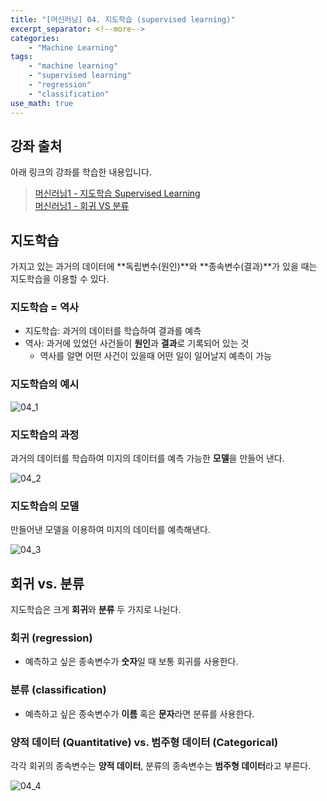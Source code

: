 ```yaml
---
title: "[머신러닝] 04. 지도학습 (supervised learning)"
excerpt_separator: <!--more-->
categories: 
    - "Machine Learning"
tags: 
    - "machine learning"
    - "supervised learning"
    - "regression"
    - "classification"
use_math: true
---
```

## 강좌 출처  
아래 링크의 강좌를 학습한 내용입니다.  
 > [머신러닝1 - 지도학습 Supervised Learning](https://opentutorials.org/course/4548/28938)  
 > [머신러닝1 - 회귀 VS 분류](https://opentutorials.org/course/4548/28942)  

## 지도학습
가지고 있는 과거의 데이터에 **독립변수(원인)**와 **종속변수(결과)**가 있을 때는 지도학습을 이용할 수 있다.  

### 지도학습 = 역사  
 - 지도학습: 과거의 데이터를 학습하여 결과를 예측  
 - 역사: 과거에 있었던 사건들이 **원인**과 **결과**로 기록되어 있는 것  
    - 역사를 알면 어떤 사건이 있을때 어떤 일이 일어날지 예측이 가능  

### 지도학습의 예시
![04_1](https://user-images.githubusercontent.com/59808674/134897319-8bef486e-7025-4485-8a48-2262d0f3ea81.png)  

### 지도학습의 과정
과거의 데이터를 학습하여 미지의 데이터를 예측 가능한 **모델**을 만들어 낸다.  

![04_2](https://user-images.githubusercontent.com/59808674/134897328-e876d741-42de-48d8-b92f-9a6b82adc4b7.png)  

### 지도학습의 모델
만들어낸 모델을 이용하여 미지의 데이터를 예측해낸다. 

![04_3](https://user-images.githubusercontent.com/59808674/134897330-db319e62-5a03-43dc-80fb-0922812dbafb.png)  

## 회귀 vs. 분류
지도학습은 크게 **회귀**와 **분류** 두 가지로 나뉜다.  

### 회귀 (regression)
 - 예측하고 싶은 종속변수가 **숫자**일 때 보통 회귀를 사용한다.

### 분류 (classification)
 - 예측하고 싶은 종속변수가 **이름** 혹은 **문자**라면 분류를 사용한다.

### 양적 데이터 (Quantitative) vs. 범주형 데이터 (Categorical)  
각각 회귀의 종속변수는 **양적 데이터**, 분류의 종속변수는 **범주형 데이터**라고 부른다.  

![04_4](https://user-images.githubusercontent.com/59808674/134897334-9608aaed-0612-4eac-9603-35d584a0ee5b.png)  
